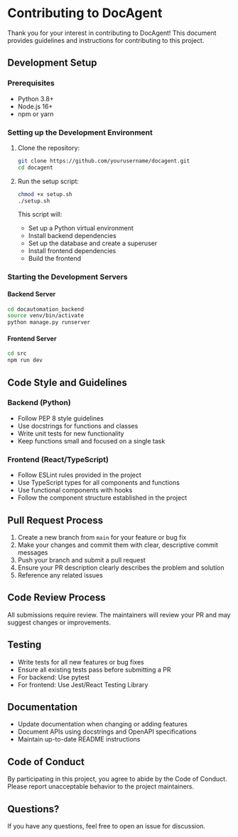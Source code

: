 # Contributing to DocAgent

Thank you for your interest in contributing to DocAgent! This document provides guidelines and instructions for contributing to this project.

## Development Setup

### Prerequisites

- Python 3.8+
- Node.js 16+
- npm or yarn

### Setting up the Development Environment

1. Clone the repository:
   ```bash
   git clone https://github.com/yourusername/docagent.git
   cd docagent
   ```

2. Run the setup script:
   ```bash
   chmod +x setup.sh
   ./setup.sh
   ```

   This script will:
   - Set up a Python virtual environment
   - Install backend dependencies
   - Set up the database and create a superuser
   - Install frontend dependencies
   - Build the frontend

### Starting the Development Servers

#### Backend Server
```bash
cd docautomation_backend
source venv/bin/activate
python manage.py runserver
```

#### Frontend Server
```bash
cd src
npm run dev
```

## Code Style and Guidelines

### Backend (Python)
- Follow PEP 8 style guidelines
- Use docstrings for functions and classes
- Write unit tests for new functionality
- Keep functions small and focused on a single task

### Frontend (React/TypeScript)
- Follow ESLint rules provided in the project
- Use TypeScript types for all components and functions
- Use functional components with hooks
- Follow the component structure established in the project

## Pull Request Process

1. Create a new branch from `main` for your feature or bug fix
2. Make your changes and commit them with clear, descriptive commit messages
3. Push your branch and submit a pull request
4. Ensure your PR description clearly describes the problem and solution
5. Reference any related issues

## Code Review Process

All submissions require review. The maintainers will review your PR and may suggest changes or improvements. 

## Testing

- Write tests for all new features or bug fixes
- Ensure all existing tests pass before submitting a PR
- For backend: Use pytest
- For frontend: Use Jest/React Testing Library

## Documentation

- Update documentation when changing or adding features
- Document APIs using docstrings and OpenAPI specifications
- Maintain up-to-date README instructions

## Code of Conduct

By participating in this project, you agree to abide by the Code of Conduct. Please report unacceptable behavior to the project maintainers.

## Questions?

If you have any questions, feel free to open an issue for discussion. 